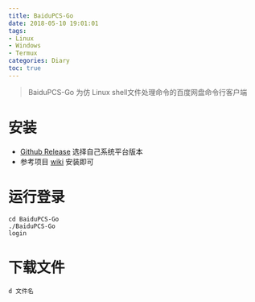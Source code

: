 ```yaml
---
title: BaiduPCS-Go
date: 2018-05-10 19:01:01
tags:
- Linux
- Windows
- Termux
categories: Diary
toc: true
---
```


> BaiduPCS-Go 为仿 Linux shell文件处理命令的百度网盘命令行客户端
<!--more-->
# 安装
- [Github Release](https://github.com/iikira/BaiduPCS-Go/releases)	选择自己系统平台版本
 - 参考项目 [wiki](https://github.com/iikira/BaiduPCS-Go/wiki) 安装即可

# 运行登录
```
cd BaiduPCS-Go
./BaiduPCS-Go
login
```

# 下载文件
```
d 文件名
```
